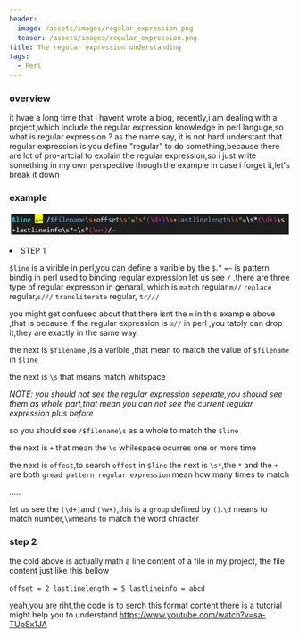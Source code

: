```yaml
---
header:
  image: /assets/images/regular_expression.png
  teaser: /assets/images/regular_expression.png
title: The regular expression understanding 
tags:
  - Perl
---
```


### overview

it hvae a long time that i havent wrote a blog, recently,i am dealing with a project,which include the regular expression knowledge in perl languge,so what is regular expression ? as the name say, it is not hard understant that regular expression is you define "regular" to do something,because there are lot of pro-artcial to explain the regular expression,so i just write something in my own perspective though the example in case i forget it,let's break it down

### example

![regular](/assets/images/regular.jpg)

<li>STEP 1 </li>

`$line` is a virible in perl,you can define a varible by the `$`.*
`=~` is pattern bindig in perl used to binding regular expression
let us see `/` ,there are three type of regular expresson in genaral, which is
`match` regular,`m//`
`replace` regular,`s///`
`transliterate` regular, `tr///`

you might get confused about that there isnt the `m` in this example above ,that is because if the regular expression is `m//` in perl ,you tatoly can drop it,they are exactly in the same way.

the next is `$filename` ,is a varible ,that mean to match the value of `$filename` in `$line`

the next is `\s` that means match whitspace

*NOTE: you should not see the regular expression seperate,you should see them as whole part,that mean you can not see the current regular expression plus before* 

so you should see `/$filename\s` as a whole to match the `$line`

the next is `+` that mean the `\s` whilespace ocurres one or more time

the next is `offest`,to search `offest` in `$line`
the next is `\s*`,the `*` and the `+` are both `gread pattern regular expression` mean how many times to match

.....

let us see the `(\d+)`and `(\w+)`,this is a `group` defined by `()`.`\d` means to match number,`\w`means to match the word chracter

### step 2 ###

the cold  above is actually math a line content of a file in my project, the file content just like this bellow

`offset = 2 lastlinelength = 5 lastlineinfo = abcd`

yeah,you are riht,the code is to serch this format content
there is a tutorial might help you to understand <a href>https://www.youtube.com/watch?v=sa-TUpSx1JA</a>
